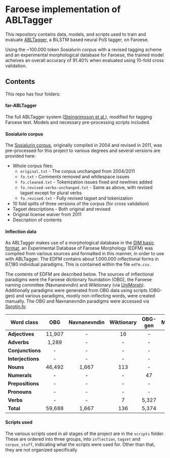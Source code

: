 
# Faroese implementation of ABLTagger

This repository contains data, models, and scripts used to train and evaluate [ABLTagger](https://github.com/steinst/ABLTagger), a BiLSTM based neural PoS tagger, on Faroese. 

Using the ~100.000 token Sosialurin corpus with a revised tagging scheme and an experimental morphological database for Faroese, the trained model acheives an overall accuracy of 91.40% when evaluated using 10-fold cross validation.


## Contents
This repo has four folders:

#### far-ABLTagger

The full ABLTagger system ([Steingrímsson et al.](https://github.com/steinst/ABLTagger)), modified for tagging Faroese text. Models and necessary pre-processing scripts included.

#### Sosialurin corpus

The [Sosialurin corpus](http://ark.axeltra.com/index.php?type=person|lng=en|id=18), originally compiled in 2004 and revised in 2011, was pre-processed for this project to various degrees and several versions are provided here:

- Whole corpus files:
  - `original.txt` - The corpus unchanged from 2004/2011
  - `fo.txt` - Comments removed and whitespace issues
  - `fo.cleaned.txt` - Tokenization issues fixed and newlines added
  - `fo.revised-verbs-unchanged.txt` - Same as above, with revised tagset except for plural verbs
  - `fo.revised.txt` - Fully revised tagset and tokenization
- 10 fold splits of three versions of the corpus (for cross validation)
- Tagset descriptions - Both original and revised
- Original license waiver from 2011
- Description of contents

#### Inflection data

As ABLTagger makes use of a morphological database in the [DIM basic format](https://bin.arnastofnun.is/DMII/LTdata/s-format/), an Experimental Database of Faroese Morphology (EDFM) was compiled from various sources and formatted in this manner, in order to use with ABLTagger. The EDFM contains about 1.000.000 inflectional forms in 67,180 individual paradigms. This is contained within the file `edfm.csv`.

The contents of EDFM are described below. The sources of inflectional paradigms were the Faroese dictionary foundation (OBG), the Faroese naming committee (Navnanevndin) and Wiktionary (via [UniMorph](https://unimorph.github.io/)). Additionally paradigms were generated from OBG data using scripts (OBG-gen) and various paradigms, mostly non-inflecting words, were created manually. The OBG and Navnanevndin paradigms were accessed via [Sprotin.fo](www.sprotin.fo)

| Word class | OBG | Navnanevndin | Wiktionary | OBG-gen | Manual | Total | 
|-------------------|:------:|:-----:|:---:|:-----:|:---:|:-------:|
| **Adjectives**    | 11,907 | -     | 16  | -     | -   | 11,923  |
| **Adverbs**       | 1,289  | -     | -   | -     | -   | 1,289   |
| **Conjunctions**  | -      | -     | -   | -     | 61  | 6       |
| **Interjections** | -      | -     | -   | -     | 115 | 115     |
| **Nouns**         | 46,492 | 1,667 | 113 | -     | -   | 48,272  |
| **Numerals**      | -      | -     | -   | 47    | 57  | 104     |
| **Prepositions**  | -      | -     | -   | -     | 62  | 62      |
| **Pronouns**      | -      | -     | -   | -     | 20  | 20      |
| **Verbs**         | -      | -     | 7   | 5,327 | -   | 5,334   |
| **Total**         | 59,688 | 1,667 | 136 | 5,374 | 315 | **67,180** | 

#### Scripts used

The various scripts used in all stages of the project are in the `scripts` folder. These are ordered into three groups, into `inflection`, `tagset` and `corpus_stuff`, indicating what the scripts were used for. Other than that, they are not organized specifically
